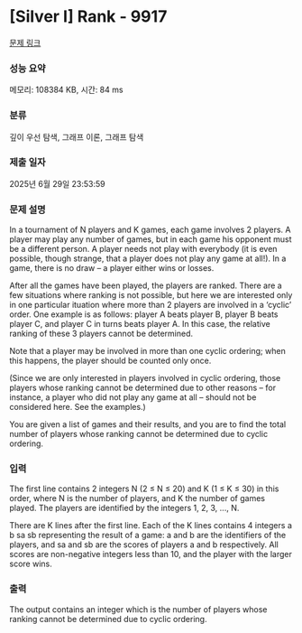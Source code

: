 # [Silver I] Rank - 9917 

[문제 링크](https://www.acmicpc.net/problem/9917) 

### 성능 요약

메모리: 108384 KB, 시간: 84 ms

### 분류

깊이 우선 탐색, 그래프 이론, 그래프 탐색

### 제출 일자

2025년 6월 29일 23:53:59

### 문제 설명

<p>In a tournament of N players and K games, each game involves 2 players.  A player may play any number of games, but in each game his opponent must be a different person.  A player needs not play with everybody (it is even possible, though strange, that a player does not play any game at all!).  In a game, there is no draw – a player either wins or losses.</p>

<p>After all the games have been played, the players are ranked.  There are a few situations where ranking is not possible, but here we are interested only in one particular ituation where more than 2 players are involved in a ‘cyclic’ order.  One example is as follows: player A beats player B, player B beats player C, and player C in turns beats player A.  In this case, the relative ranking of these 3 players cannot be determined.</p>

<p>Note that a player may be involved in more than one cyclic ordering; when this happens, the player should be counted only once.</p>

<p>(Since we are only interested in players involved in cyclic ordering, those players whose ranking cannot be determined due to other reasons –  for instance, a player who did not play any game at all – should not be considered here.  See the examples.)</p>

<p>You are given a list of games and their results, and you are to find the total number of players whose ranking cannot be determined due to cyclic ordering.</p>

### 입력 

 <p>The first line contains 2 integers N (2 ≤ N ≤ 20) and K (1 ≤ K ≤ 30) in this order, where N is the number of players, and K the number of games played.  The players are identified by the integers 1, 2, 3, ..., N.</p>

<p>There are K lines after the first line.  Each of the K lines contains 4 integers a b sa sb representing the result of a game: a and b are the identifiers of the players, and sa and sb are the scores of players a and b respectively.  All scores are non-negative integers less than 10, and the player with the larger score wins.</p>

### 출력 

 <p>The output contains an integer which is the number of players whose ranking cannot be determined due to cyclic ordering.</p>

